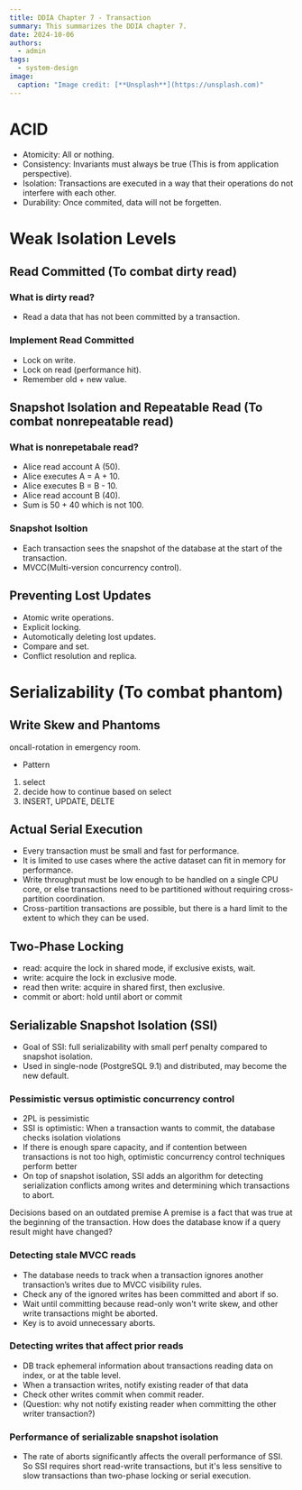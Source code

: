 ```yaml
---
title: DDIA Chapter 7 - Transaction
summary: This summarizes the DDIA chapter 7.
date: 2024-10-06
authors:
  - admin
tags:
  - system-design
image:
  caption: "Image credit: [**Unsplash**](https://unsplash.com)"
---
```


# ACID

- Atomicity: All or nothing.
- Consistency: Invariants must always be true (This is from application perspective).
- Isolation: Transactions are executed in a way that their operations do not interfere with each other.
- Durability: Once commited, data will not be forgetten.

# Weak Isolation Levels

## Read Committed (To combat dirty read)

### What is dirty read?

- Read a data that has not been committed by a transaction.

### Implement Read Committed

- Lock on write.
- Lock on read (performance hit).
- Remember old + new value.

## Snapshot Isolation and Repeatable Read (To combat nonrepeatable read)

### What is nonrepetabale read?

- Alice read account A (50).
- Alice executes A = A + 10.
- Alice executes B = B - 10.
- Alice read account B (40).
- Sum is 50 + 40 which is not 100.

### Snapshot Isoltion

- Each transaction sees the snapshot of the database at the start of the transaction.
- MVCC(Multi-version concurrency control).

## Preventing Lost Updates

- Atomic write operations.
- Explicit locking.
- Automotically deleting lost updates.
- Compare and set.
- Conflict resolution and replica.

# Serializability (To combat phantom)

## Write Skew and Phantoms

oncall-rotation in emergency room.

- Pattern

1. select
2. decide how to continue based on select
3. INSERT, UPDATE, DELTE

## Actual Serial Execution

- Every transaction must be small and fast for performance.
- It is limited to use cases where the active dataset can fit in memory for performance.
- Write throughput must be low enough to be handled on a single CPU core, or else transactions need to be partitioned without requiring cross-partition coordination.
- Cross-partition transactions are possible, but there is a hard limit to the extent to which they can be used.

## Two-Phase Locking

- read: acquire the lock in shared mode, if exclusive exists, wait.
- write: acquire the lock in exclusive mode.
- read then write: acquire in shared first, then exclusive.
- commit or abort: hold until abort or commit

## Serializable Snapshot Isolation (SSI)

- Goal of SSI: full serializability with small perf penalty compared to snapshot isolation.
- Used in single-node (PostgreSQL 9.1) and distributed, may become the new default.

### Pessimistic versus optimistic concurrency control

- 2PL is pessimistic
- SSI is optimistic: When a transaction wants to commit, the database checks isolation violations
- If there is enough spare capacity, and if contention between transactions is not too high, optimistic concurrency control techniques perform better
- On top of snapshot isolation, SSI adds an algorithm for detecting serialization conflicts among writes and determining which transactions to abort.

Decisions based on an outdated premise
A premise is a fact that was true at the beginning of the transaction. How does the database know if a query result might have changed?

### Detecting stale MVCC reads

- The database needs to track when a transaction ignores another transaction’s writes due to MVCC visibility rules.
- Check any of the ignored writes has been committed and abort if so.
- Wait until committing because read-only won't write skew, and other write transactions might be aborted.
- Key is to avoid unnecessary aborts.

### Detecting writes that affect prior reads

- DB track ephemeral information about transactions reading data on index, or at the table level.
- When a transaction writes, notify existing reader of that data
- Check other writes commit when commit reader.
- (Question: why not notify existing reader when committing the other writer transaction?)

### Performance of serializable snapshot isolation

- The rate of aborts significantly affects the overall performance of SSI. So SSI requires short read-write transactions, but it's less sensitive to slow transactions than two-phase locking or serial execution.
